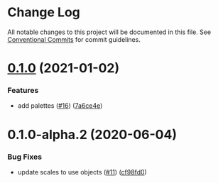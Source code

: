 # Change Log

All notable changes to this project will be documented in this file.
See [Conventional Commits](https://conventionalcommits.org) for commit guidelines.

# [0.1.0](https://github.com/themeprint/themeprint/compare/@themeprint/lint@0.1.0-alpha.2...@themeprint/lint@0.1.0) (2021-01-02)


### Features

* add palettes ([#16](https://github.com/themeprint/themeprint/issues/16)) ([7a6ce4e](https://github.com/themeprint/themeprint/commit/7a6ce4ec5ea871d548eaeafc2a39ac15171479d7))





# 0.1.0-alpha.2 (2020-06-04)


### Bug Fixes

* update scales to use objects ([#11](https://github.com/themeprint/themeprint/issues/11)) ([cf98fd0](https://github.com/themeprint/themeprint/commit/cf98fd0afd9cf4c4faa7853b10e2224f9b1ef4df))
